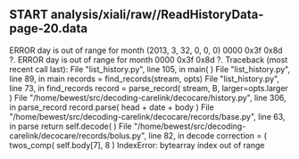## START analysis/xiali/raw//ReadHistoryData-page-20.data
ERROR day is out of range for month (2013, 3, 32, 0, 0, 0) 0000   0x3f 0x8d                                  ?.
ERROR day is out of range for month 0000   0x3f 0x8d                                  ?.
Traceback (most recent call last):
  File "list_history.py", line 105, in <module>
    main( )
  File "list_history.py", line 89, in main
    records = find_records(stream, opts)
  File "list_history.py", line 73, in find_records
    record = parse_record( stream, B, larger=opts.larger )
  File "/home/bewest/src/decoding-carelink/decocare/history.py", line 306, in parse_record
    record.parse( head + date + body )
  File "/home/bewest/src/decoding-carelink/decocare/records/base.py", line 63, in parse
    return self.decode( )
  File "/home/bewest/src/decoding-carelink/decocare/records/bolus.py", line 82, in decode
    correction = ( twos_comp( self.body[7], 8 )
IndexError: bytearray index out of range
